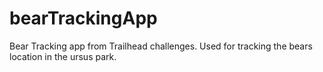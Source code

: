 # bearTrackingApp
Bear Tracking app from Trailhead challenges. Used for tracking the bears location in the ursus park.
